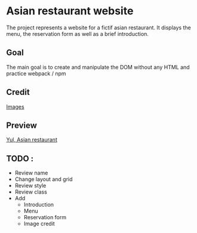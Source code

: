 # Asian restaurant website
The project represents a website for a fictif asian restaurant.
It displays the menu, the reservation form as well as a brief introduction.

## Goal
The main goal is to create and manipulate the DOM without any HTML and practice webpack / npm

## Credit
[Images]()

## Preview
[Yul, Asian restaurant](https://haveadream1.github.io/restaurant-page/)

## TODO :
* Review name  
* Change layout and grid
* Review style  
* Review class
* Add  
	* Introduction  
	* Menu  
	* Reservation form  
	* Image credit
